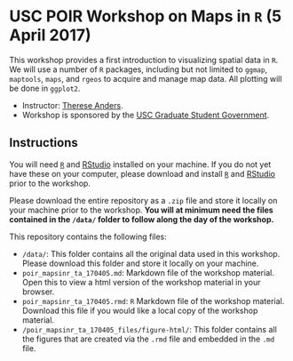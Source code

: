 # USC POIR Workshop on Maps in `R` (5 April 2017)

This workshop provides a first introduction to visualizing spatial data in `R`. We will use a number of `R` packages, including but not limited to `ggmap`, `maptools`, `maps`, and `rgeos` to acquire and manage map data. All plotting will be done in `ggplot2`.

* Instructor: [Therese Anders](http://dornsife.usc.edu/anders).
* Workshop is sponsored by the [USC Graduate Student Government](https://gsg.usc.edu).

## Instructions
You will need [`R`](https://www.r-project.org) and [RStudio](https://www.rstudio.com/products/rstudio/download/) installed on your machine. If you do not yet have these on your computer, please download and install [`R`](https://www.r-project.org) and [RStudio](https://www.rstudio.com/products/rstudio/download/) prior to the workshop.

Please download the entire repository as a `.zip` file and store it locally on your machine prior to the workshop. **You will at minimum need the files contained in the `/data/` folder to follow along the day of the workshop.** 

This repository contains the following files:

* `/data/`: This folder contains all the original data used in this workshop. Please download this folder and store it locally on your machine.
* `poir_mapsinr_ta_170405.md`: Markdown file of the workshop material. Open this to view a html version of the workshop material in your browser.
* `poir_mapsinr_ta_170405.rmd`: `R` Markdown file of the workshop material. Download this file if you would like a local copy of the workshop material.
* `/poir_mapsinr_ta_170405_files/figure-html/`: This folder contains all the figures that are created via the `.rmd` file and embedded in the `.md` file.

